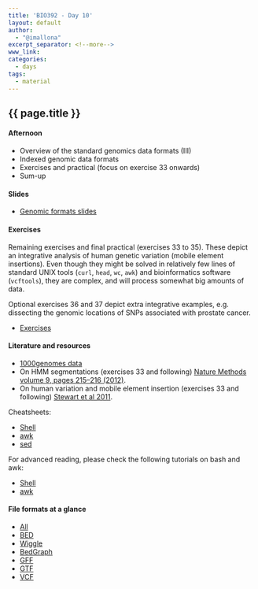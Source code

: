 ```yaml
---
title: 'BIO392 - Day 10'
layout: default
author:
  - "@imallona"
excerpt_separator: <!--more-->
www_link: 
categories:
  - days
tags:
  - material
---
```


## {{ page.title }}

#### Afternoon

* Overview of the standard genomics data formats (III)
* Indexed genomic data formats
* Exercises and practical (focus on exercise 33 onwards)
* Sum-up

<!--more-->


#### Slides

* [Genomic formats slides](https://github.com/compbiozurich/UZH-BIO392/blob/master/course-material/2019/imallona/2_genomics.pdf)

#### Exercises

Remaining exercises and final practical (exercises 33 to 35). These depict an integrative analysis of human genetic variation (mobile element insertions). Even though they might be solved in relatively few lines of standard UNIX tools (`curl`, `head`, `wc`, `awk`) and bioinformatics software (`vcftools`), they are complex, and will process somewhat big amounts of data.

Optional exercises 36 and 37 depict extra integrative examples, e.g. dissecting the genomic locations of SNPs associated with prostate cancer.

* [Exercises](https://github.com/compbiozurich/UZH-BIO392/blob/master/course-material/2019/imallona/3_exercises.md)

#### Literature and resources

* [1000genomes data](http://www.internationalgenome.org/data)
* On HMM segmentations (exercises 33 and following) [Nature Methods volume 9, pages 215–216 (2012)](https://www.nature.com/articles/nmeth.1906).
* On human variation and mobile element insertion (exercises 33 and following) [Stewart et al 2011](https://journals.plos.org/plosgenetics/article?id=10.1371/journal.pgen.1002236).

Cheatsheets:

* [Shell](https://files.fosswire.com/2007/08/fwunixref.pdf)
* [awk](https://gist.github.com/Rafe/3102414)
* [sed](https://linuxize.com/post/how-to-use-sed-to-find-and-replace-string-in-files/)

For advanced reading, please check the following tutorials on bash and awk:

* [Shell](http://www.grymoire.com/Unix/Sh.html)
* [awk](http://www.grymoire.com/Unix/Awk.html)

#### File formats at a glance

* [All](https://genome.ucsc.edu/FAQ/FAQformat.html)
* [BED](https://genome.ucsc.edu/FAQ/FAQformat.html#format1)
* [Wiggle](https://genome.ucsc.edu/goldenPath/help/wiggle.html)
* [BedGraph](https://genome.ucsc.edu/goldenpath/help/bedgraph.html)
* [GFF](https://genome.ucsc.edu/FAQ/FAQformat.html#format3)
* [GTF](https://genome.ucsc.edu/FAQ/FAQformat.html#format4)
* [VCF](https://genome.ucsc.edu/FAQ/FAQformat.html#format10.1)


